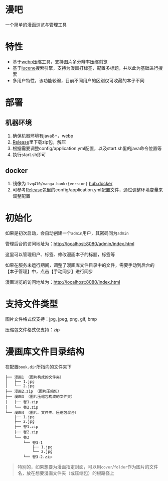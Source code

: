 # 漫吧

一个简单的漫画浏览与管理工具

# 特性
* 基于[webp](https://developers.google.com/speed/webp)压缩工具，支持图片多分辨率压缩浏览
* 基于[lucene](https://github.com/apache/lucene)搜索引擎，支持为漫画打标签，配置多标题，并以此为基础进行搜索
* 多用户特性，该功能较弱，目前不同用户的区别仅可收藏的本子不同

# 部署
## 机器环境
1. 确保机器环境有java8+，webp
1. [Release](https://github.com/lvq410/MangaBank/releases)里下载zip包，解压
1. 根据需要调整config/application.yml配置，以及start.sh里的java命令位置等
1. 执行start.sh即可

## docker
1. 镜像为 `lvq410/manga-bank:{version}` [hub.docker](https://hub.docker.com/r/lvq410/manga-bank)
1. 可参考[Release](https://github.com/lvq410/MangaBank/releases)包里的config/application.yml配置文件，通过调整环境变量来调整配置

# 初始化

如果是初次启动，会自动创建一个`admin`用户，其密码同为`admin`

管理后台的访问地址为：[http://localhost:8080/admin/index.html](http://localhost:8080/admin/index.html)

这里可以管理用户、标签、修改漫画本子的标题，标签等

如果在服务未运行期间，调整了漫画库文件目录中的文件，需要手动到后台的 【本子管理】中，点击【手动同步】进行同步

漫画浏览的访问地址为：[http://localhost:8080/index.html](http://localhost:8080/index.html)

# 支持文件类型

图片文件格式仅支持：jpg, jpeg, png, gif, bmp

压缩包文件格式仅支持：zip

# 漫画库文件目录结构

在配置`book.dir`所指向的文件夹下

```
├── 漫画1 （图片构成的文件夹）
│   ├── 1.jpg
│   └── 2.jpg
├── 漫画2.zip （图片压缩包）
├── 漫画3 （图片压缩包构成的文件夹）
│   ├── 卷1.zip
│   └── 卷2.zip
└── 漫画4 （图片、文件夹、压缩包混合）
    ├── 1.jpg
    ├── 2.jpg
    ├── 卷1.zip
    ├── 卷2.zip
    └── 卷3
        └── 卷3-1
            ├── 1.jpg
            └── 2.jpg
        └── 卷3-2.zip
```

> 特别的，如果想要为漫画指定封面，可以用`cover`/`folder`作为图片的文件名，放在想要漫画文件夹（或压缩包）的根路径上
